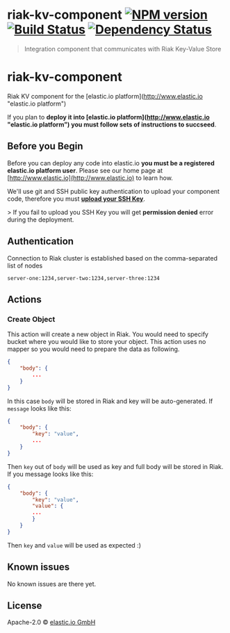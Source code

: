 # riak-kv-component [![NPM version][npm-image]][npm-url] [![Build Status][travis-image]][travis-url] [![Dependency Status][daviddm-image]][daviddm-url]
> Integration component that communicates with Riak Key-Value Store

# riak-kv-component
Riak KV component for the [elastic.io platform](http://www.elastic.io &#34;elastic.io platform&#34;)

If you plan to **deploy it into [elastic.io platform](http://www.elastic.io &#34;elastic.io platform&#34;) you must follow sets of instructions to succseed**. 

## Before you Begin

Before you can deploy any code into elastic.io **you must be a registered elastic.io platform user**. Please see our home page at [http://www.elastic.io](http://www.elastic.io) to learn how. 

We&#39;ll use git and SSH public key authentication to upload your component code, therefore you must **[upload your SSH Key](http://docs.elastic.io/docs/ssh-key)**. 

&gt; If you fail to upload you SSH Key you will get **permission denied** error during the deployment.

## Authentication

Connection to Riak cluster is established based on the comma-separated list of nodes

``server-one:1234,server-two:1234,server-three:1234``

## Actions

### Create Object

This action will create a new object in Riak. You would need to specify bucket
where you would like to store your object. This action uses no mapper so
you would need to prepare the data as following.

```json
{
    "body": {
        ...
    }
}
```

In this case ``body`` will be stored in Riak and key will be auto-generated.
If ``message`` looks like this:
```json
{
    "body": {
        "key": "value",
        ...
    }
}
```

Then ``key`` out of ``body`` will be used as key and full body will be stored in Riak.
If you message looks like this:

```json
{
    "body": {
        "key": "value",
        "value": {
        ...
        }
    }
}
```
Then ``key`` and ``value`` will be used as expected :)

## Known issues

No known issues are there yet.


## License

Apache-2.0 © [elastic.io GmbH](https://www.elastic.io)


[npm-image]: https://badge.fury.io/js/riak-kv-component.svg
[npm-url]: https://npmjs.org/package/riak-kv-component
[travis-image]: https://travis-ci.org/elasticio/riak-kv-component.svg?branch=master
[travis-url]: https://travis-ci.org/elasticio/riak-kv-component
[daviddm-image]: https://david-dm.org/elasticio/riak-kv-component.svg?theme=shields.io
[daviddm-url]: https://david-dm.org/elasticio/riak-kv-component
